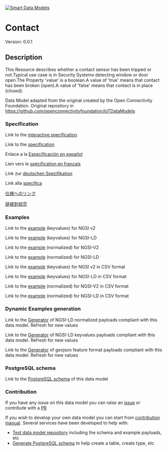 [![Smart Data Models](https://smartdatamodels.org/wp-content/uploads/2022/01/SmartDataModels_logo.png "Logo")](https://smartdatamodels.org)
# Contact
Version: 0.0.1

## Description 

This Resource describes whether a contact sensor has been tripped or not.Typical use case is in Security Systems detecting window or door open.The Property 'value' is a boolean.A value of 'true' means that contact has been broken (open).A value of 'false' means that contact is in place (closed).

Data Model adapted from the original created by the Open Connectivity Foundation. Original repository in https://github.com/openconnectivityfoundation/IoTDataModels
### Specification

Link to the [interactive specification](https://swagger.lab.fiware.org/?url=https://smart-data-models.github.io/dataModel.OCF/Contact/swagger.yaml)

Link to the [specification](https://github.com/smart-data-models/dataModel.OCF/blob/master/Contact/doc/spec.md)

Enlace a la [Especificación en español](https://github.com/smart-data-models/dataModel.OCF/blob/master/Contact/doc/spec_ES.md)

Lien vers le [spécification en français](https://github.com/smart-data-models/dataModel.OCF/blob/master/Contact/doc/spec_FR.md)

Link zur [deutschen Spezifikation](https://github.com/smart-data-models/dataModel.OCF/blob/master/Contact/doc/spec_DE.md)

Link alla [specifica](https://github.com/smart-data-models/dataModel.OCF/blob/master/Contact/doc/spec_IT.md)

[仕様へのリンク](https://github.com/smart-data-models/dataModel.OCF/blob/master/Contact/doc/spec_JA.md)

[链接到规范](https://github.com/smart-data-models/dataModel.OCF/blob/master/Contact/doc/spec_ZH.md)
### Examples

Link to the [example](https://smart-data-models.github.io/dataModel.OCF/Contact/examples/example.json) (keyvalues) for NGSI v2

Link to the [example](https://smart-data-models.github.io/dataModel.OCF/Contact/examples/example.jsonld) (keyvalues) for NGSI-LD

Link to the [example](https://smart-data-models.github.io/dataModel.OCF/Contact/examples/example-normalized.json) (normalized) for NGSI-V2

Link to the [example](https://smart-data-models.github.io/dataModel.OCF/Contact/examples/example-normalized.jsonld) (normalized) for NGSI-LD

Link to the [example](https://smart-data-models.github.io/dataModel.OCF/Contact/examples/example.json.csv) (keyvalues) for NGSI v2 in CSV format

Link to the [example](https://smart-data-models.github.io/dataModel.OCF/Contact/examples/example.jsonld.csv) (keyvalues) for NGSI-LD in CSV format

Link to the [example](https://smart-data-models.github.io/dataModel.OCF/Contact/examples/example-normalized.json.csv) (normalized) for NGSI-V2 in CSV format

Link to the [example](https://smart-data-models.github.io/dataModel.OCF/Contact/examples/example-normalized.jsonld.csv) (normalized) for NGSI-LD in CSV format
### Dynamic Examples generation

Link to the [Generator](https://smartdatamodels.org/extra/ngsi-ld_generator.php?schemaUrl=https://raw.githubusercontent.com/smart-data-models/dataModel.OCF/master/Contact/schema.json&email=info@smartdatamodels.org) of NGSI-LD normalized payloads compliant with this data model. Refresh for new values

Link to the [Generator](https://smartdatamodels.org/extra/ngsi-ld_generator_keyvalues.php?schemaUrl=https://raw.githubusercontent.com/smart-data-models/dataModel.OCF/master/Contact/schema.json&email=info@smartdatamodels.org) of NGSI-LD keyvalues payloads compliant with this data model. Refresh for new values

Link to the [Generator](https://smartdatamodels.org/extra/geojson_features_generator.php?schemaUrl=https://raw.githubusercontent.com/smart-data-models/dataModel.OCF/master/Contact/schema.json&email=info@smartdatamodels.org) of geojson feature format payloads compliant with this data model. Refresh for new values
### PostgreSQL schema

Link to the [PostgreSQL schema](https://smart-data-models.github.io/dataModel.OCF/Contact/schema.sql) of this data model
### Contribution

 If you have any issue on this data model you can raise an [issue](https://github.com/smart-data-models/dataModel.OCF/issues)  or contribute with a [PR](https://github.com/smart-data-models/dataModel.OCF/pulls)

 If you wish to develop your own data model you can start from [contribution manual](https://bit.ly/contribution_manual). Several services have been developed to help with: 
 - [Test data model repository](https://smartdatamodels.org/index.php/data-models-contribution-api/) including the schema and example payloads, etc
 - [Generate PostgreSQL schema](https://smartdatamodels.org/index.php/sql-service/) to help create a table, create type, etc